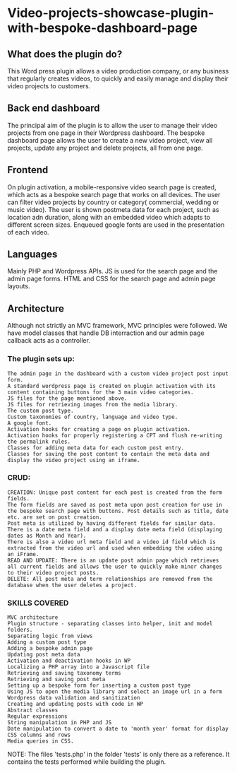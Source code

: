 # Video-projects-showcase-plugin-with-bespoke-dashboard-page

## What does the plugin do?
This Word press plugin allows a video production company, or any business that regularly creates videos, to quickly and easily manage and display their video projects to customers.

## Back end dashboard
The principal aim of the plugin is to allow the user to manage their video projects from one page in their Wordpress dashboard.
The bespoke dashboard page allows the user to create a new video project, view all projects, update any project and delete projects, all from one page.

## Frontend
On plugin activation, a mobile-responsive video search page is created, which acts as a bespoke search page that works on all devices.
The user can filter video projects by country or category( commercial, wedding or music video).
The user is shown postmeta data for each project, such as location adn duration, along with an embedded video which adapts to different screen sizes.
Enqueued google fonts are used in the presentation of each video.

## Languages
Mainly PHP and Wordpress APIs. 
JS is used for the search page and the admin page forms. 
HTML and CSS for the search page and admin page layouts.

## Architecture
Although not strictly an MVC framework, MVC principles were followed.
We have model classes that handle DB interraction and our admin page callback acts as a controller.

### The plugin sets up:

    The admin page in the dashboard with a custom video project post input form.
    A standard wordpress page is created on plugin activation with its content containing buttons for the 3 main video categories.
    JS files for the page mentioned above.
    JS files for retrieving images from the media library.
    The custom post type.
    Custom taxonomies of country, language and video type.
    A google font.
    Activation hooks for creating a page on plugin activation.
    Activation hooks for properly registering a CPT and flush re-writing the permalink rules.
    Classes for adding meta data for each custom post entry.
    Classes for saving the post content to contain the meta data and display the video project using an iframe.

### CRUD:

    CREATION: Unique post content for each post is created from the form fields.
    The form fields are saved as post meta upon post creation for use in the bespoke search page with buttons. Post details such as title, date etc. are set on post creation.
    Post meta is utilized by having different fields for similar data.  There is a date meta field and a display date meta field (displaying dates as Month and Year).
    There is also a video url meta field and a video id field which is extracted from the video url and used when embedding the video using an iFrame.
    READ AND UPDATE: There is an update post admin page which retrieves all current fields and allows the user to quickly make minor changes to their video project posts.
    DELETE: All post meta and term relationships are removed from the database when the user deletes a project.
    
### SKILLS COVERED

    MVC architecture
    Plugin structure - separating classes into helper, init and model folders.
    Separating logic from views 
    Adding a custom post type
    Adding a bespoke admin page
    Updating post meta data
    Activation and deactivation hooks in WP
    Localizing a PHP array into a Javascript file
    Retrieving and saving taxonomy terms
    Retrieving and saving post meta
    Setting up a bespoke form for inserting a custom post type
    Using JS to open the media library and select an image url in a form
    Wordpress data validation and sanitization
    Creating and updating posts with code in WP
    Abstract classes
    Regular expressions
    String manipulation in PHP and JS
    Date manipulation to convert a date to 'month year' format for display
    CSS columns and rows
    Media queries in CSS.

NOTE: The files 'tests.php' in the folder 'tests' is only there as a reference. It contains the tests performed while building the plugin.
